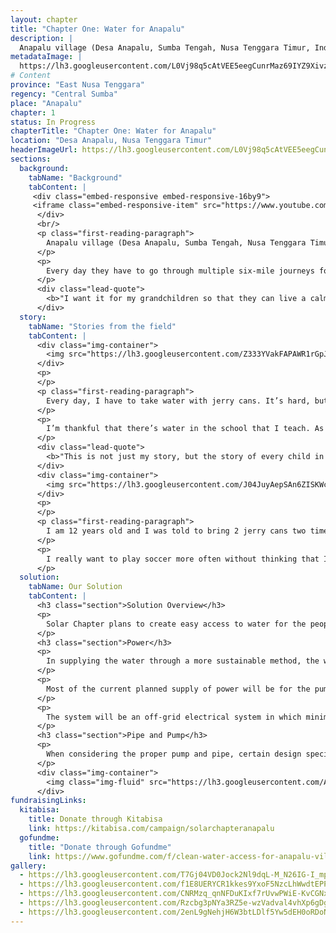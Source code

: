 ```yaml
---
layout: chapter
title: "Chapter One: Water for Anapalu"
description: |
  Anapalu village (Desa Anapalu, Sumba Tengah, Nusa Tenggara Timur, Indonesia 87281) consists of three hamlets (sub-villages). Twelve people live in the First hamlet (dusun 1) which is located 1.3 miles away from the water source. More than a hundred people live in the Second hamlet (dusun 2) which is located three miles aways from the water source, along with the the Third hamlet, whose (dusun 3) villagers are scattered around the mountains surrounding them.
metadataImage: |
  https://lh3.googleusercontent.com/L0Vj98q5cAtVEE5eegCunrMaz69IYZ9Xivzl1j22mMOY1hrwQsPMyW88jUxXCDjfMkN2kLhe3mlqMzg_u0jC9s8sH3bg17AYMNFK9PHDWwu3eT6yMZdGorSjN2rAFSaPJ3fEg4Qv1-cy6Rl8DoHdCqjdxZ23EoGInzsuuYBqZ0bzAJuvT31dMY5AXBCwRl1qQ7v3u9r-DOUvgWCHdp_v2-1XXvw34DcHwg0ZtVY0q01mctIvusxmU-_btCr4xKeJzyD8kZXWeVyOE7DR3jjjG4C8F_QqfJm2hK9h8YECVXZutzfw6JoG7OTXyEjAznuhZLCc9HUvBzEGQ3swREnr1yagn6AnnszdxAtTBCSG92wroYsIBfRwIP3rjDoIlvXdVupJn9AVXYxr7LqfywP_9nyv9PKzvCdhlrssYgORqbOHHzzuCmM-essdwYc3lr4k2oJB99GvhjjFJbl053upl80gli5lmupKg_yA4Qdk7XPTumCRCwuWN_BUBxCv_qFD7RtDO7MQ881q-uwDxJtV7ejR7kkBohb779NDXyZPMQ3GJwtE0P2WvfmAsy3boyfxXAM8gfKMtxftLSv2KhlpV33IkNZyv-kLdQq4tdyUb5_cdc6KA7sYZduY4tYWN8sdCT6eJiF9bDiZPZbU42ULQAvmoO7sSOEyIxMT6El37Ej4SG7vo8JXsKY1Bx7-QyLkhennqPfrxss3mJg-RfjCLwVGcEbCtGXjDbOtAQ7y5gzsd8e157Db1dI=w1920-h1080-no
# Content
province: "East Nusa Tenggara"
regency: "Central Sumba"
place: "Anapalu"
chapter: 1
status: In Progress
chapterTitle: "Chapter One: Water for Anapalu"
location: "Desa Anapalu, Nusa Tenggara Timur"
headerImageUrl: https://lh3.googleusercontent.com/L0Vj98q5cAtVEE5eegCunrMaz69IYZ9Xivzl1j22mMOY1hrwQsPMyW88jUxXCDjfMkN2kLhe3mlqMzg_u0jC9s8sH3bg17AYMNFK9PHDWwu3eT6yMZdGorSjN2rAFSaPJ3fEg4Qv1-cy6Rl8DoHdCqjdxZ23EoGInzsuuYBqZ0bzAJuvT31dMY5AXBCwRl1qQ7v3u9r-DOUvgWCHdp_v2-1XXvw34DcHwg0ZtVY0q01mctIvusxmU-_btCr4xKeJzyD8kZXWeVyOE7DR3jjjG4C8F_QqfJm2hK9h8YECVXZutzfw6JoG7OTXyEjAznuhZLCc9HUvBzEGQ3swREnr1yagn6AnnszdxAtTBCSG92wroYsIBfRwIP3rjDoIlvXdVupJn9AVXYxr7LqfywP_9nyv9PKzvCdhlrssYgORqbOHHzzuCmM-essdwYc3lr4k2oJB99GvhjjFJbl053upl80gli5lmupKg_yA4Qdk7XPTumCRCwuWN_BUBxCv_qFD7RtDO7MQ881q-uwDxJtV7ejR7kkBohb779NDXyZPMQ3GJwtE0P2WvfmAsy3boyfxXAM8gfKMtxftLSv2KhlpV33IkNZyv-kLdQq4tdyUb5_cdc6KA7sYZduY4tYWN8sdCT6eJiF9bDiZPZbU42ULQAvmoO7sSOEyIxMT6El37Ej4SG7vo8JXsKY1Bx7-QyLkhennqPfrxss3mJg-RfjCLwVGcEbCtGXjDbOtAQ7y5gzsd8e157Db1dI=w1920-h1080-no
sections:
  background:
    tabName: "Background"
    tabContent: |
     <div class="embed-responsive embed-responsive-16by9">
     <iframe class="embed-responsive-item" src="https://www.youtube.com/embed/maJCwtWU4Ek" frameborder="0" allow="accelerometer; autoplay; encrypted-media; gyroscope; picture-in-picture" allowfullscreen></iframe>
      </div>
      <br/>
      <p class="first-reading-paragraph">
        Anapalu village (Desa Anapalu, Sumba Tengah, Nusa Tenggara Timur, Indonesia 87281) consists of three hamlets (sub-villages). Twelve people live in the First hamlet (dusun 1) which is located 1.3 miles away from the water source. More than a hundred people live in the Second hamlet (dusun 2) which is located three miles aways from the water source, along with the the Third hamlet, whose (dusun 3) villagers are scattered around the mountains surrounding them. There are a total of 165 people in Anapalu Village, all of whom do not have clean water access. 
      </p>
      <p>
        Every day they have to go through multiple six-mile journeys for water. Carrying multiple heavy Jerry Cans (Plastic Containers for water) on their back, women and children in Anapalu village have to walk through desert-like trail in order to get the water needed to stay alive. 
      </p>
      <div class="lead-quote">
        <b>"I want it for my grandchildren so that they can live a calm life without worrying about getting water or getting sick from the poor water sanitation in the village - Roti, 84 "</b>
      </div>
  story:
    tabName: "Stories from the field"
    tabContent: |
      <div class="img-container">
        <img src="https://lh3.googleusercontent.com/Z333YVakFAPAWR1rGpJW0xLKEet50dMDiI-ofHxDzof0yg60ejoU9DYv-jeipJa-0X8vjHpmCjLfY_TLWfId9e08_3M_odwoTYpc5MuK8E-wJPVex-pPbpg07V8Tp6t7pYvWXUG5uFH0DXyLBzCLYihsEeD8yPYiTuJ_sOHL1u0r6dvKW4wIecR01vVtfpiSq0exVEOnDTmsav8TfP95iFYpPhc7HYyyApWwLFAdMoYWVRD4BYstAEN0vgt4lNJrBNwXIHO-qUkGV-zXJZE65aKmFbuCJdx0oEN4mCwXs5GKIQXFmE-Gz6XI5FCe_dOIfUjcL4xt9r-35-9ITGEfDUVuv9xRN4iBKHvZPF8uP2ScXg_xg_XapqSRb7yPlXWCt3YQm4A1iFQgEeoxRuz-bx-pey-KYBGWFykUIS7_EWy_ICW-q8VELHVOYrg2MvvgYMXQwsyY3hgkAShANPyeLC_9runx4DglNSgdhCfN-ls6yONj4sfe9OkByZGA11xSeTt7YMTgYjxkmzstNbR1LrHh-vcEa118b7cjHiCBu_7sSH6yBBBjBck7npuxfXg2VdFgVhGPAHVI_2uDuMbPE1th3sJrAKUnrDxWXE5LtjZoPekSCRvoHbB1DkpAxHrZqNM-N__MySY7ocvFPBKMBiHHCcG1ucIiDOTx0VXjhC6aYV8WGifUH9ktbCCthQr9yM-XLgq4jDmEzXtjhIAn_ivGUeaz2TgfFWbal65XbWPaITZUcRiYztw=w1197-h576-no" class="img-fluid" />
      </div>
      <p>
      </p>
      <p class="first-reading-paragraph">
        Every day, I have to take water with jerry cans. It’s hard, but I still have to take water. I would wrap cloth around my head and then put jerry cans above it. Usually the amount of jerry cans will differ among people. During summer, I usually bring water five times a day. I have to walk through mountains that are located so far away just to get water. I fell very often. There’s one time where I fell until it’s hard for me to walk. However, I have no choice since I have no water and money for medication. When I sprained, slipped or bleed, I had to force myself to stand and continue the journey to get water since I needed to survive.
      </p>
      <p> 
        I’m thankful that there’s water in the school that I teach. As a kindergarten teacher teaching 5 years old kids, I know that water is so important. However, in the sub-village that I live in, access to water is hard and is located far away. I remembered when I was 5 years old, I was asked to bring a plastic water bottle and walk through mountains to get water. When I was 7, I had to bring jerry cans to get water even though I was still young at that time.
      </p>
      <div class="lead-quote">
        <b>"This is not just my story, but the story of every child in Anapalu village. They feel the same way as me but we all have no choice but to do it."</b>
      </div>
      <div class="img-container">
        <img src="https://lh3.googleusercontent.com/J04JuyAepSAn6ZISKWcGOEVhfrf0G9gLz3j41U4NqQDQJvwYgGzEMOo7QEjTUpkKfY-JN5CUIWR9mVRVZseHeoO-sUj4D3Tl1dicxFpJBZAPOBUOu8_guXw_VPywTZ6CK8yD7h9mwg5Up47MVqzXMKPAvMfzbHWOFQ5pY-avQ70meHMhksXtZlgtqnPPHZkOfvlspqX0oMI1hvBK6R0BywtmmzVN7IsVzBxHOssG91REBOvbvz9qtucsdMat1oJHb4f_6gBCSd0ij7h-aWHSj4gvQV7BH5LM3kYBG80agdV9WBZjLL6HOi2ukhzLC_jitMDKDKuYZszuoIROuhVmPdfpq1NrWwNImWgz1Wss_O__iY9JcwQRkJFyghlsAxGKBLgSIJWujp30gPdAzgmzlCwdvriDFYnx3wwyWNK-DGEK-63MV4CrjHOmi-Bsy9yX4kNK-Be3Iewf98gAR1_49p5P-UYrGAaWmWMRwK1o4RRYTTY9feSdqg7Xxutj97VC5zqa4JBo9va93oh0aL5oL-o8wZvYZVCyuhiIUjEBO1Il5b0OgRSfLYRVgUNGdIP5SQ8-aOWhZYFB_w-sFGa7e58hf_-Cc2w3kcaQ8rjBOwGOrYWOgPdvzneC1u3L2AzHiAKdj1oru0fHW-G_pGML2QLCiAVSQrG5h7Zj-ZvBi3cQOdgYDlYuWJyjN86ycSh-Qp8UC7NVjDG74PnuUvN8CBNjn8KHu26DjWGubeD6jPZJH2MVKwtlhQ=w1350-h650-no" class="img-fluid" />
      </div>
      <p>
      </p>
      <p class="first-reading-paragraph">
        I am 12 years old and I was told to bring 2 jerry cans two times a day. It’s really far and heavy to bring those jerry cans but I never complain. If I fall, I never cry. If I bleed, I also don’t cry. I will just continue to walk and get water. I often have to wake up at 4am in the morning just to get water. At 8am, I arrive at school already tired. After I finish school, I have to walk to get water again. I will be so happy if I have the time to play soccer after school, but I never had the chance because I need to get water. This is because water is more important for me because I need water to drink, wash clothes and for food.
      </p>	
      <p>
        I really want to play soccer more often without thinking that I have to get water. If later there is water access, I want to play soccer more often.
      </p>
  solution:
    tabName: Our Solution
    tabContent: |
      <h3 class="section">Solution Overview</h3>
      <p>
        Solar Chapter plans to create easy access to water for the people in Anapalu village through a sustainable way: Solar-powered water access. Our target includes the First, the Second, and half of the Third hamlet in Anapalu village, since the other half of the Third hamlet of Anapalu village is unreachable in the mountains. A reservoir, solar panels, and a water pump will be built near the water source, and the water will then be piped from the reservoir to multiple faucets around Anapalu Village.
      </p>
      <h3 class="section">Power</h3>
      <p>
        In supplying the water through a more sustainable method, the water supply systems will be powered by alternative energy sources: solar photovoltaic (PV) panels and possibly a hydroelectric pumped storage system to increase efficiency. The nighttime supply will be from the pumped storage system from the water reservoir that we plan to place at a slightly higher altitude along the mountain.
      </p>
      <p>
        Most of the current planned supply of power will be for the pumps which is estimated to consume between 2-3 kW of power. Polycrystalline solar panels are preferred in this project based on the cost consideration compared to monocrystalline. In fact, the polycrystalline panel has a lower cost with less significant efficiency decrease compared to monocrystalline, making polycrystalline a far better choice for this project. With easier access to rural land area compared to urban areas, land area would not be a significant problem. This allows polycrystalline to be more feasible despite it taking up more space due to its size.
      </p>
      <p>
        The system will be an off-grid electrical system in which minimal to no additional power would be provided for other uses. However, there are possible future implementations that could provide power for basic lighting and appliance needs in the village through a solar power system. 
      </p>
      <h3 class="section">Pipe and Pump</h3>
      <p>
        When considering the proper pump and pipe, certain design specifications need to be considered. The pipe will have to span 4000 m and go up 80 m in elevation. The village will need to be supplied with 28,800 Litres per day. Because there will be no backup power supplied to the pump, all of the work from the pump will have to be done when the sun is up. This translates to a pump flow of 53.33 litres per minute or 14.09 gallons per minute.  The total head the pump will need to deliver will be the 80m + the head generated from frictional/turbulent losses.
      </p>
      <div class="img-container">
        <img class="img-fluid" src="https://lh3.googleusercontent.com/AZKoBY27jfvuoAoQZP_aKZzmOCe3vlEyzVHGl0kXuKuv9sRKb0fOIBepGCiga35eJIwxRJF3-h5_MsPRW3LEOheihgY9ftgUEk3EmnxigSWpqb4xgW55i8dpKSfbLNMp6M4HmagaePfp9FZV-ZavvRCH3MIXMJr4Z4plM6fs1lgo6Ie2pc4y99zxm3Hr2CiCcHEzAGIOWRlBH70NQVOx1bvkL-BJaXfEXrfUg1-6ZhhrgufvLgLe3rmUV_ZomRWu70QQHPT0gmtjnmR5fJje40Hd1mLRaFugzMfi2W1_v02Tp905ChJMGP7k8MEz85UW6ihQ5AWc-YfXhgiFsrjyXrgyM94i38dB1hVvsGIj4O7hw7j0hwG2msRdZlCr3MHHHWeJnJV8FeSLsG-U8VrD2Wgp8cwMJQ6je16GR7O5vdHgN1aFs6pc2vyX74Uw8twqgSlZgqanOuNTCGjwltRyHeAMOd7VJ2jlHzkqQOctzkYTJRrAPFScX6ES3WULzF3qlLCf_Tq5aqCVnSW6CkkL9ZlrEJfoveTldTyFEJp4L1bwynnFM_1gUm3fn8YRIU4Z175tVpDLUr_FZ3Xl5AXVwEloMwHr8xnAz551I36hkYiZVQxwZpL3rxiOQS-8GdWqkhsekGmaLI5ojXu4lgPiX0i7FRhv8jUzpE8xBJt-S8rnjp60PxRRS9LH0gPdWTF9cEqkf-zK0WNQlvlOOLTnhon0c-XE6rATk1rkuoTj761YQngPk_9BlQc=w1100-h962-no" style="width: 500px;" />
      </div>
fundraisingLinks:
  kitabisa:
    title: Donate through Kitabisa
    link: https://kitabisa.com/campaign/solarchapteranapalu
  gofundme:
    title: "Donate through Gofundme"
    link: https://www.gofundme.com/f/clean-water-access-for-anapalu-village-indonesia?utm_source=customer&utm_medium=copy_link-tip&utm_campaign=p_cp+share-sheet
gallery:
  - https://lh3.googleusercontent.com/T7Gj04VD0Jock2Nl9dqL-M_N26IG-I_mpW_tjLHWQ-nMRqfeGSFnDPERzGQj3SIaOWVyDGfz2sLOIshjSOE25xl-v-bJLEVr4NBpPJNnotQKaZp103mk_GAHVQUgXxMDSzPOoZk-axJPZ2CfwdRj6DArvupd_zbkslYpEkOQFUki-obYSWG4J-WCGGPy9wiHOXIKbprIYDxTWKFW9Gn4UHuWU6NYb9c0fj_GLxJsdXSiQ9hhWqayEFN9zrVDOE4T_FsDjE-pEJ6p03IwywOaysmNWWUHq9-7W0PBWGZSY_Cp_q9BGbVF3FOtBpznmHm7F1pZxnls7ZXCVCgIWCLx6VIxYD4XQaABxD92bGodt6WgfhIV8h4rG1RcBOMM8-ooPpJrbRA8W7Bd95Phr89RnvJmRLL183qthWY8KBhhHK8jrK4l2JYuPi2oH4Hafgm_ojgxhT2FFm6rZyRFhYQ4LEb0VhkBdagPCNgMOxMclhE1-5oa96dIfiK-NVbt7NpGkZAy9fTGN8pnhvTvbl-nvmXWJVe0WN6G3fYLN9eq5tKS5z4mUTU3RCmLVrXvofOPXWCKDe09jhnauaZNJ1gP8KYfOhFl3LyFF0iJOgTHugjFhNapGSUT2Fs53aXWPqhjmp5NdzCiFE2PeHjaC61azG-8g40-JizAqbTDBLm-WU3i5t6Qa0U44DACHWeEvMb-dwdXR6mZInYAWpFiBNh9Nwf6t_Akw3hOwZyEBNFTQ-qMIml-8tRzHw=w1641-h1095-no
  - https://lh3.googleusercontent.com/f1E8UERYCR1kkes9YxoF5NzcLhWwdtEPPalcM8pbGCOe8njneGwZSBBAy1T9izUn10IFWnDkaT8dsiz9A8rQTlAxuE-kT5kgqTL3pOlbFx9614NtmrPULyTl7DI0FipM5Fd8a9DAgeqbeT0Ck2qBxERLw-6PEeXUf9b98tnJ46bCSroozA6OuGielhViRwSvLPXwQSStRYjvfQAKG2pQ2RJxviopQq2m4WLswz16gE7nlctb141N6TdBoVdjx3mS9Rx_dCbRl2hjNiwIuAJXIwLqPIv_6E7ZSeS8idVWY3bnDUfBS5xSiTc3kNUZ1dOKqCs7aF7eOuq9NWGENzBemYPcMEQzQ4XbdbQQVgiJkW2YUb1UCOjCZ0Ls0_3gVMz7TcUgQGWmvJZM9GWw45Si60qXpF_vh_R6yd0lQy55RXNk9W-9Og7s6OU46gBu94dBNhnZcVNjRnbNBUwzSTZvXVLTCLXRWuBgaVbHCYgdmrFxO_leeHLNK2d-stTcJCFBgJv8JiNX2YzXaU7qzW8YxYc-JnyGNi-WoVDr6PCat9R4yRP21mi6jYLQIAna4T_MAhhHU6CwjxB_QGhKMIigDYErAvGgjXMhXUs-DxESyo3fHQqtv60qL6kaeW0k0CioOvBmBLPHNXj33Nxnw5ne9PYh0sbCfZkfwLg3q1LoxnY3lgLQOa-uU9OGMSs5KBmTnC68XP4xaA0Z8Hf3w9GwX_FSOnAXIwDv2XfUyp9Q6urcuQyjgXXqOA=w1641-h1095-no
  - https://lh3.googleusercontent.com/CNRMzq_qnNFDuKIxf7rUvwPWiE-KvCGNx1ZbeP22_AtuAKNLdoCe1x69OSkxnfHopqgmGBgXxHQwp8Yb8VYKD49SPIry4mIFv8dQU3TmeDbGt8FMR4WfK32EjAhJkX_nuRDgh0gYdVzMsdYHJbdDnHaCX8wp5IDl8NuKPQ84m6jUF1SQe8UNfLrdLcyBzTPyivI07U1gpuLfgDqQIdyYdUh4GcOqC_BhUUhxGXIDSXbdGqe56FD25-VxZoC1Dz4St_jBe1tL0dacJpLr0OedbFIxcXij_IspCMxLHjW1rK8__2b5jLlkQbz8Q7xT0NEBLF_FYHMAxOPmiIHpJqRrhQ1yunNBh3Fca5Bp83gzA3P4vvGILV_yLmsbAUEmPYT_xAH3AA_xNiifHSKt8XYdZRSCym7A05hdXDrrKptGZoZXS_7bMOew8uo7ZbgTnkHmkAyI8SANdp1z5PEy9xK3lx4INfjH4XsrTesAX-ZoqCBvk1cFGCPx61uJfUBbASDE0jXTl9cMVLRbGPmxamkJrPmxivTze7rbHi2nqPgNBWsEFiWgYqDOkRHhQFgT6dHK69fV-BVU65kdZl7rhsB1bSMFvTUQoejoYhP859bcu1psWxgyIU11wwQ1rDfYole5NKighZFqQz7kvrZv294YaWKFW7Vz50c7q5PHF3J9XlFeIeDwNPjLBe3mOTTsKuKmvDMo7mjX4C_RvEI6re3bHpOeX_Tdw26vSfF8xdt-2xHx5IpXnppU_Q=w731-h1095-no
  - https://lh3.googleusercontent.com/Rzcbg3pNYa3RZ5e-wzVadval4vhXp6gDgyFyO7ROkGDEcYc1k_DXV-3an8bKGYOg15jUhKOj4MRgk-DSFYpHrtw9Sbhuv55faotLshHtQLQl0JkxAZ-r9zPlfWF8Mfv8tL3PQQdUVaZ0N5GHvpajLxcnL8MialbGw5d38yMNv848FI72KRIxED3-V-SUAU3RhoHBaYfgz5JDUUAj8gMseRd3W3th-pTrghpSDKAHOG-kRgxqZVUzA4fMPff1wgVfTqaQg8vgOwAwli8MbsdnNaXFJ9ahXfm4FZYBQLu3NQDwWiVVLwDkkOS2tPa-IuAxI5ccXPr8Kms0SAyeFnQIBGojWDABZ669zuG6B24HZCuqk_OJ76KnA7wdny0SomR8CD7Fxs1aHLLwrje5vOE8XFNoQDILq_XG6GldQL5kLLervs23yaKHwvExMfexIjenhn7rhSoaPxEEcpUCHwRKyixuq7GwrmjVRA8S_I3J2KvOanIbFxznGJ6PiCGKoQQUM1jtbfWcemrjuwATwe7gJqIVN3hkgsn8Soly2297eU4VvTp-hTUdSpR8v9VoFceu0PKDQ5mCpjAiRO9ySoIUpICL1ErlRk7L14Za_ydiah1bb6cH9UQfjpSurapz2jCJ39BjfWzKuTw0JOugDUhYy8vYEZWVIMpU_ApJvH2uqcLWzfMyfXnq4okLctOOwZVtcLeUMkVORjpraI12tOR7PEWSFrf9dM6EOujJVTBMNxCwgFVc2FgVtQ=w1641-h1095-no
  - https://lh3.googleusercontent.com/2enL9gNehjH6W3btLDlf5Yw5dEH0oRDoN05EmQtVWiBD1X0LRgJ83CxYe-xKQ9AhYjxzHH1WTG9Z0XpcNER0ADWlWpxbHj34m2-ujEr-UXDyzfyfm8GnMjXll7hOvkr9qnfPpriEwhNfVBzuXiIGsuOKE8mPrMGWB_JwaJ8JszCGQop9BEohSCbSafyLqsTc9_Wh_9PmiamYnrlE4hzpgsXH5ThhOMpVUuW-q0JkbT5vE8F5CEY9Jj71i4AXLFP0wHYupFPW0ebcdQzuk-NNCx6c4wkFMIhXzgq8SKuzjj8fynleegJR8iUD9VskSLcAc5-fPHCuSrb2PSCvvn8Zgy38W1W0jzyk55mzwWnNmDU12C5qEEUrsfyixHKd8ru9QF_G_N8NK6_yqNFlTRF0tDyctCQyFzPZVPsh0nMyzdltSTDonEZKf4DyYN3jMi4CyIEzGbBOAYyHbGHsnoqmeM6f2LJr48wgOAmUpvoo2d9Z35p9nLKobYUlXXUBPI5xHU76GnszDqwfn56PuhVyY5dbckBF7JPHiNIgX_LSutbELFnqnlKujdIymfFqviZryLAFiJtJ7nBkK6pjV9_ZPeV7kOKfu_15LO4jaErgsnV4WmiOHJnixAnSjB1_Fx6iGZeFTSl2CGlV-shHEbYGAfBWys4ctjSa3UlYA-lmIH5dekXJpyYwHXZHBWYPLaVIGD6bWJLlePMRJ4z8Y_w74YV7v1W6sYwZblY0e-SB-und5e3jxa8sZw=w1372-h1029-no
---
```

